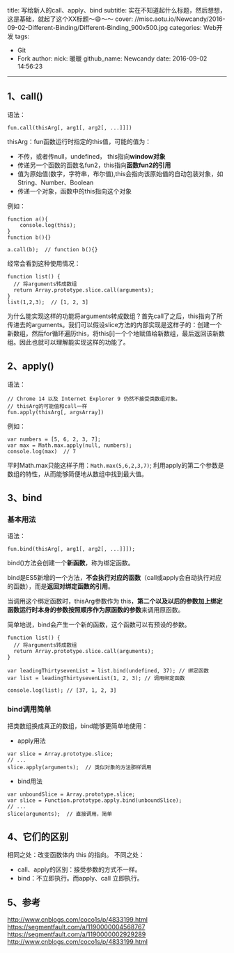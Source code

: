 title: 写给新人的call、apply、bind
subtitle: 实在不知道起什么标题，然后想想，这是基础，就起了这个XX标题～😄～～
cover: //misc.aotu.io/Newcandy/2016-09-02-Different-Binding/Different-Binding_900x500.jpg
categories: Web开发
tags:
  - Git
  - Fork
author:
  nick: 暖暖
  github_name: Newcandy
date: 2016-09-02 14:56:23
---

## 1、call()

语法：

```
fun.call(thisArg[, arg1[, arg2[, ...]]])
```

thisArg：fun函数运行时指定的this值，可能的值为：

* 不传，或者传null，undefined， this指向**window对象**
* 传递另一个函数的函数名fun2，this指向**函数fun2的引用**
* 值为原始值(数字，字符串，布尔值),this会指向该原始值的自动包装对象，如 String、Number、Boolean
* 传递一个对象，函数中的this指向这个对象

例如：

```
function a(){
    console.log(this);
}
function b(){}

a.call(b);  // function b(){}
```

经常会看到这种使用情况：

```
function list() {
  // 将arguments转成数组
  return Array.prototype.slice.call(arguments);  
}
list(1,2,3);  // [1, 2, 3]
```

为什么能实现这样的功能将arguments转成数组？首先call了之后，this指向了所传进去的arguments。我们可以假设slice方法的内部实现是这样子的：创建一个新数组，然后for循环遍历this，将this[i]一个个地赋值给新数组，最后返回该新数组。因此也就可以理解能实现这样的功能了。


## 2、apply()

语法：

```
// Chrome 14 以及 Internet Explorer 9 仍然不接受类数组对象。
// thisArg的可能值和call一样
fun.apply(thisArg[, argsArray])
```

例如：

```
var numbers = [5, 6, 2, 3, 7];
var max = Math.max.apply(null, numbers);
console.log(max)  // 7
```

平时Math.max只能这样子用：`Math.max(5,6,2,3,7)`;
利用apply的第二个参数是数组的特性，从而能够简便地从数组中找到最大值。


## 3、bind

### 基本用法

语法：

```
fun.bind(thisArg[, arg1[, arg2[, ...]]]);
```

bind()方法会创建一个**新函数**，称为绑定函数。

bind是ES5新增的一个方法，**不会执行对应的函数**（call或apply会自动执行对应的函数），而是**返回对绑定函数的引用**。

当调用这个绑定函数时，thisArg参数作为 this，**第二个以及以后的参数加上绑定函数运行时本身的参数按照顺序作为原函数的参数**来调用原函数。

简单地说，bind会产生一个新的函数，这个函数可以有预设的参数。


```
function list() {
  // 将arguments转成数组
  return Array.prototype.slice.call(arguments);  
}

var leadingThirtysevenList = list.bind(undefined, 37); // 绑定函数
var list = leadingThirtysevenList(1, 2, 3); // 调用绑定函数

console.log(list); // [37, 1, 2, 3]
```


### bind调用简单

把类数组换成真正的数组，bind能够更简单地使用：

* apply用法

```
var slice = Array.prototype.slice;
// ...
slice.apply(arguments);  // 类似对象的方法那样调用
```

* bind用法

```
var unboundSlice = Array.prototype.slice;
var slice = Function.prototype.apply.bind(unboundSlice);
// ...
slice(arguments);  // 直接调用，简单
```

## 4、它们的区别

相同之处：改变函数体内 this 的指向。
不同之处：
* call、apply的区别：接受参数的方式不一样。
* bind：不立即执行。而apply、call 立即执行。


## 5、参考

http://www.cnblogs.com/coco1s/p/4833199.html
https://segmentfault.com/a/1190000004568767
https://segmentfault.com/a/1190000002929289
http://www.cnblogs.com/coco1s/p/4833199.html